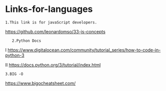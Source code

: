 # Links-for-languages

	1.This link is for javaScript developers.
https://github.com/leonardomso/33-js-concepts

	   2.Python Docs
  I https://www.digitalocean.com/community/tutorial_series/how-to-code-in-python-3
 
  II https://docs.python.org/3/tutorial/index.html

	3.BIG -O 
https://www.bigocheatsheet.com/	
